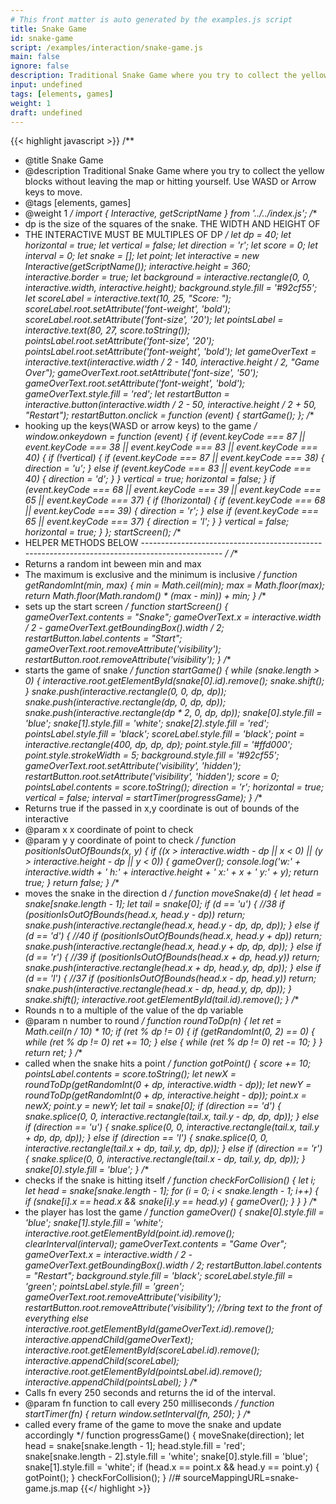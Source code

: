 ```yaml
---
# This front matter is auto generated by the examples.js script
title: Snake Game
id: snake-game
script: /examples/interaction/snake-game.js
main: false
ignore: false
description: Traditional Snake Game where you try to collect the yellow blocks without leaving the map or hitting yourself. Use WASD or Arrow keys to move.
input: undefined
tags: [elements, games]
weight: 1
draft: undefined
---
```


{{< highlight javascript >}}
/**
* @title Snake Game
* @description Traditional Snake Game where you try to collect the yellow blocks without leaving the map or hitting yourself. Use WASD or Arrow keys to move.
* @tags [elements, games]
* @weight 1
*/
import { Interactive, getScriptName } from '../../index.js';
/**
 * dp is the size of the squares of the snake. THE WIDTH AND HEIGHT OF
 * THE INTERACTIVE MUST BE MULTIPLES OF DP
 */
let dp = 40;
let horizontal = true;
let vertical = false;
let direction = 'r';
let score = 0;
let interval = 0;
let snake = [];
let point;
let interactive = new Interactive(getScriptName());
interactive.height = 360;
interactive.border = true;
let background = interactive.rectangle(0, 0, interactive.width, interactive.height);
background.style.fill = '#92cf55';
let scoreLabel = interactive.text(10, 25, "Score: ");
scoreLabel.root.setAttribute('font-weight', 'bold');
scoreLabel.root.setAttribute('font-size', '20');
let pointsLabel = interactive.text(80, 27, score.toString());
pointsLabel.root.setAttribute('font-size', '20');
pointsLabel.root.setAttribute('font-weight', 'bold');
let gameOverText = interactive.text(interactive.width / 2 - 140, interactive.height / 2, "Game Over");
gameOverText.root.setAttribute('font-size', '50');
gameOverText.root.setAttribute('font-weight', 'bold');
gameOverText.style.fill = 'red';
let restartButton = interactive.button(interactive.width / 2 - 50, interactive.height / 2 + 50, "Restart");
restartButton.onclick = function (event) {
    startGame();
};
/**
 * hooking up the keys(WASD or arrow keys) to the game
 */
window.onkeydown = function (event) {
    if (event.keyCode === 87 || event.keyCode === 38 || event.keyCode === 83 || event.keyCode === 40) {
        if (!vertical) {
            if (event.keyCode === 87 || event.keyCode === 38) {
                direction = 'u';
            }
            else if (event.keyCode === 83 || event.keyCode === 40) {
                direction = 'd';
            }
        }
        vertical = true;
        horizontal = false;
    }
    if (event.keyCode === 68 || event.keyCode === 39 || event.keyCode === 65 || event.keyCode === 37) {
        if (!horizontal) {
            if (event.keyCode === 68 || event.keyCode === 39) {
                direction = 'r';
            }
            else if (event.keyCode === 65 || event.keyCode === 37) {
                direction = 'l';
            }
        }
        vertical = false;
        horizontal = true;
    }
};
startScreen();
/**
 * HELPER METHODS BELOW ----------------------------------------------------------------------------------------------
 */
/**
 * Returns a random int beween min and max
 * The maximum is exclusive and the minimum is inclusive
 */
function getRandomInt(min, max) {
    min = Math.ceil(min);
    max = Math.floor(max);
    return Math.floor(Math.random() * (max - min)) + min;
}
/**
 * sets up the start screen
 */
function startScreen() {
    gameOverText.contents = "Snake";
    gameOverText.x = interactive.width / 2 - gameOverText.getBoundingBox().width / 2;
    restartButton.label.contents = "Start";
    gameOverText.root.removeAttribute('visibility');
    restartButton.root.removeAttribute('visibility');
}
/**
 * starts the game of snake
 */
function startGame() {
    while (snake.length > 0) {
        interactive.root.getElementById(snake[0].id).remove();
        snake.shift();
    }
    snake.push(interactive.rectangle(0, 0, dp, dp));
    snake.push(interactive.rectangle(dp, 0, dp, dp));
    snake.push(interactive.rectangle(dp * 2, 0, dp, dp));
    snake[0].style.fill = 'blue';
    snake[1].style.fill = 'white';
    snake[2].style.fill = 'red';
    pointsLabel.style.fill = 'black';
    scoreLabel.style.fill = 'black';
    point = interactive.rectangle(400, dp, dp, dp);
    point.style.fill = '#ffd000';
    point.style.strokeWidth = 5;
    background.style.fill = '#92cf55';
    gameOverText.root.setAttribute('visibility', 'hidden');
    restartButton.root.setAttribute('visibility', 'hidden');
    score = 0;
    pointsLabel.contents = score.toString();
    direction = 'r';
    horizontal = true;
    vertical = false;
    interval = startTimer(progressGame);
}
/**
 * Returns true if the passed in x,y coordinate is out of bounds of the interactive
 * @param x x coordinate of point to check
 * @param y y coordinate of point to check
 */
function positionIsOutOfBounds(x, y) {
    if ((x > interactive.width - dp || x < 0) || (y > interactive.height - dp || y < 0)) {
        gameOver();
        console.log('w:' + interactive.width + ' h:' + interactive.height + ' x:' + x + ' y:' + y);
        return true;
    }
    return false;
}
/**
 * moves the snake in the direction d
 */
function moveSnake(d) {
    let head = snake[snake.length - 1];
    let tail = snake[0];
    if (d == 'u') { //38
        if (positionIsOutOfBounds(head.x, head.y - dp))
            return;
        snake.push(interactive.rectangle(head.x, head.y - dp, dp, dp));
    }
    else if (d == 'd') { //40
        if (positionIsOutOfBounds(head.x, head.y + dp))
            return;
        snake.push(interactive.rectangle(head.x, head.y + dp, dp, dp));
    }
    else if (d == 'r') { //39
        if (positionIsOutOfBounds(head.x + dp, head.y))
            return;
        snake.push(interactive.rectangle(head.x + dp, head.y, dp, dp));
    }
    else if (d == 'l') { //37
        if (positionIsOutOfBounds(head.x - dp, head.y))
            return;
        snake.push(interactive.rectangle(head.x - dp, head.y, dp, dp));
    }
    snake.shift();
    interactive.root.getElementById(tail.id).remove();
}
/**
 * Rounds n to a multiple of the value of the dp variable
 * @param n number to round
 */
function roundToDp(n) {
    let ret = Math.ceil(n / 10) * 10;
    if (ret % dp != 0) {
        if (getRandomInt(0, 2) == 0) {
            while (ret % dp != 0)
                ret += 10;
        }
        else {
            while (ret % dp != 0)
                ret -= 10;
        }
    }
    return ret;
}
/**
 * called when the snake hits a point
 */
function gotPoint() {
    score += 10;
    pointsLabel.contents = score.toString();
    let newX = roundToDp(getRandomInt(0 + dp, interactive.width - dp));
    let newY = roundToDp(getRandomInt(0 + dp, interactive.height - dp));
    point.x = newX;
    point.y = newY;
    let tail = snake[0];
    if (direction == 'd') {
        snake.splice(0, 0, interactive.rectangle(tail.x, tail.y - dp, dp, dp));
    }
    else if (direction == 'u') {
        snake.splice(0, 0, interactive.rectangle(tail.x, tail.y + dp, dp, dp));
    }
    else if (direction == 'l') {
        snake.splice(0, 0, interactive.rectangle(tail.x + dp, tail.y, dp, dp));
    }
    else if (direction == 'r') {
        snake.splice(0, 0, interactive.rectangle(tail.x - dp, tail.y, dp, dp));
    }
    snake[0].style.fill = 'blue';
}
/**
 * checks if the snake is hitting itself
 */
function checkForCollision() {
    let i;
    let head = snake[snake.length - 1];
    for (i = 0; i < snake.length - 1; i++) {
        if (snake[i].x == head.x && snake[i].y == head.y) {
            gameOver();
        }
    }
}
/**
 * the player has lost the game
 */
function gameOver() {
    snake[0].style.fill = 'blue';
    snake[1].style.fill = 'white';
    interactive.root.getElementById(point.id).remove();
    clearInterval(interval);
    gameOverText.contents = "Game Over";
    gameOverText.x = interactive.width / 2 - gameOverText.getBoundingBox().width / 2;
    restartButton.label.contents = "Restart";
    background.style.fill = 'black';
    scoreLabel.style.fill = 'green';
    pointsLabel.style.fill = 'green';
    gameOverText.root.removeAttribute('visibility');
    restartButton.root.removeAttribute('visibility');
    //bring text to the front of everything else
    interactive.root.getElementById(gameOverText.id).remove();
    interactive.appendChild(gameOverText);
    interactive.root.getElementById(scoreLabel.id).remove();
    interactive.appendChild(scoreLabel);
    interactive.root.getElementById(pointsLabel.id).remove();
    interactive.appendChild(pointsLabel);
}
/**
 * Calls fn every 250 seconds and returns the id of the interval.
 * @param fn function to call every 250 milliseconds
 */
function startTimer(fn) {
    return window.setInterval(fn, 250);
}
/**
 * called every frame of the game to move the snake and update accordingly
 */
function progressGame() {
    moveSnake(direction);
    let head = snake[snake.length - 1];
    head.style.fill = 'red';
    snake[snake.length - 2].style.fill = 'white';
    snake[0].style.fill = 'blue';
    snake[1].style.fill = 'white';
    if (head.x == point.x && head.y == point.y) {
        gotPoint();
    }
    checkForCollision();
}
//# sourceMappingURL=snake-game.js.map
{{</ highlight >}}


